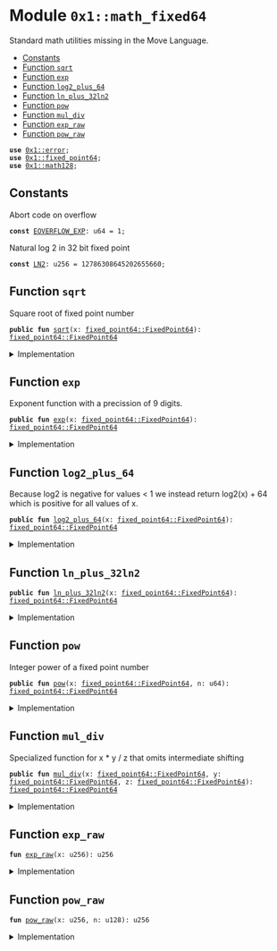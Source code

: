 
<a name="0x1_math_fixed64"></a>

# Module `0x1::math_fixed64`

Standard math utilities missing in the Move Language.


-  [Constants](#@Constants_0)
-  [Function `sqrt`](#0x1_math_fixed64_sqrt)
-  [Function `exp`](#0x1_math_fixed64_exp)
-  [Function `log2_plus_64`](#0x1_math_fixed64_log2_plus_64)
-  [Function `ln_plus_32ln2`](#0x1_math_fixed64_ln_plus_32ln2)
-  [Function `pow`](#0x1_math_fixed64_pow)
-  [Function `mul_div`](#0x1_math_fixed64_mul_div)
-  [Function `exp_raw`](#0x1_math_fixed64_exp_raw)
-  [Function `pow_raw`](#0x1_math_fixed64_pow_raw)


<pre><code><b>use</b> <a href="../../../../../../../move-stdlib/doc/error.md#0x1_error">0x1::error</a>;
<b>use</b> <a href="fixed_point64.md#0x1_fixed_point64">0x1::fixed_point64</a>;
<b>use</b> <a href="math128.md#0x1_math128">0x1::math128</a>;
</code></pre>



<a name="@Constants_0"></a>

## Constants


<a name="0x1_math_fixed64_EOVERFLOW_EXP"></a>

Abort code on overflow


<pre><code><b>const</b> <a href="math_fixed64.md#0x1_math_fixed64_EOVERFLOW_EXP">EOVERFLOW_EXP</a>: u64 = 1;
</code></pre>



<a name="0x1_math_fixed64_LN2"></a>

Natural log 2 in 32 bit fixed point


<pre><code><b>const</b> <a href="math_fixed64.md#0x1_math_fixed64_LN2">LN2</a>: u256 = 12786308645202655660;
</code></pre>



<a name="0x1_math_fixed64_sqrt"></a>

## Function `sqrt`

Square root of fixed point number


<pre><code><b>public</b> <b>fun</b> <a href="math_fixed64.md#0x1_math_fixed64_sqrt">sqrt</a>(x: <a href="fixed_point64.md#0x1_fixed_point64_FixedPoint64">fixed_point64::FixedPoint64</a>): <a href="fixed_point64.md#0x1_fixed_point64_FixedPoint64">fixed_point64::FixedPoint64</a>
</code></pre>



<details>
<summary>Implementation</summary>


<pre><code><b>public</b> <b>fun</b> <a href="math_fixed64.md#0x1_math_fixed64_sqrt">sqrt</a>(x: FixedPoint64): FixedPoint64 {
    <b>let</b> y = <a href="fixed_point64.md#0x1_fixed_point64_get_raw_value">fixed_point64::get_raw_value</a>(x);
    <b>let</b> z = (<a href="math128.md#0x1_math128_sqrt">math128::sqrt</a>(y) &lt;&lt; 32 <b>as</b> u256);
    z = (z + ((y <b>as</b> u256) &lt;&lt; 64) / z) &gt;&gt; 1;
    <a href="fixed_point64.md#0x1_fixed_point64_create_from_raw_value">fixed_point64::create_from_raw_value</a>((z <b>as</b> u128))
}
</code></pre>



</details>

<a name="0x1_math_fixed64_exp"></a>

## Function `exp`

Exponent function with a precission of 9 digits.


<pre><code><b>public</b> <b>fun</b> <a href="math_fixed64.md#0x1_math_fixed64_exp">exp</a>(x: <a href="fixed_point64.md#0x1_fixed_point64_FixedPoint64">fixed_point64::FixedPoint64</a>): <a href="fixed_point64.md#0x1_fixed_point64_FixedPoint64">fixed_point64::FixedPoint64</a>
</code></pre>



<details>
<summary>Implementation</summary>


<pre><code><b>public</b> <b>fun</b> <a href="math_fixed64.md#0x1_math_fixed64_exp">exp</a>(x: FixedPoint64): FixedPoint64 {
    <b>let</b> raw_value = (<a href="fixed_point64.md#0x1_fixed_point64_get_raw_value">fixed_point64::get_raw_value</a>(x) <b>as</b> u256);
    <a href="fixed_point64.md#0x1_fixed_point64_create_from_raw_value">fixed_point64::create_from_raw_value</a>((<a href="math_fixed64.md#0x1_math_fixed64_exp_raw">exp_raw</a>(raw_value) <b>as</b> u128))
}
</code></pre>



</details>

<a name="0x1_math_fixed64_log2_plus_64"></a>

## Function `log2_plus_64`

Because log2 is negative for values < 1 we instead return log2(x) + 64 which
is positive for all values of x.


<pre><code><b>public</b> <b>fun</b> <a href="math_fixed64.md#0x1_math_fixed64_log2_plus_64">log2_plus_64</a>(x: <a href="fixed_point64.md#0x1_fixed_point64_FixedPoint64">fixed_point64::FixedPoint64</a>): <a href="fixed_point64.md#0x1_fixed_point64_FixedPoint64">fixed_point64::FixedPoint64</a>
</code></pre>



<details>
<summary>Implementation</summary>


<pre><code><b>public</b> <b>fun</b> <a href="math_fixed64.md#0x1_math_fixed64_log2_plus_64">log2_plus_64</a>(x: FixedPoint64): FixedPoint64 {
    <b>let</b> raw_value = (<a href="fixed_point64.md#0x1_fixed_point64_get_raw_value">fixed_point64::get_raw_value</a>(x) <b>as</b> u128);
    <a href="math128.md#0x1_math128_log2_64">math128::log2_64</a>(raw_value)
}
</code></pre>



</details>

<a name="0x1_math_fixed64_ln_plus_32ln2"></a>

## Function `ln_plus_32ln2`



<pre><code><b>public</b> <b>fun</b> <a href="math_fixed64.md#0x1_math_fixed64_ln_plus_32ln2">ln_plus_32ln2</a>(x: <a href="fixed_point64.md#0x1_fixed_point64_FixedPoint64">fixed_point64::FixedPoint64</a>): <a href="fixed_point64.md#0x1_fixed_point64_FixedPoint64">fixed_point64::FixedPoint64</a>
</code></pre>



<details>
<summary>Implementation</summary>


<pre><code><b>public</b> <b>fun</b> <a href="math_fixed64.md#0x1_math_fixed64_ln_plus_32ln2">ln_plus_32ln2</a>(x: FixedPoint64): FixedPoint64 {
    <b>let</b> raw_value = <a href="fixed_point64.md#0x1_fixed_point64_get_raw_value">fixed_point64::get_raw_value</a>(x);
    <b>let</b> x = (<a href="fixed_point64.md#0x1_fixed_point64_get_raw_value">fixed_point64::get_raw_value</a>(<a href="math128.md#0x1_math128_log2_64">math128::log2_64</a>(raw_value)) <b>as</b> u256);
    <a href="fixed_point64.md#0x1_fixed_point64_create_from_raw_value">fixed_point64::create_from_raw_value</a>(((x * <a href="math_fixed64.md#0x1_math_fixed64_LN2">LN2</a>) &gt;&gt; 64 <b>as</b> u128))
}
</code></pre>



</details>

<a name="0x1_math_fixed64_pow"></a>

## Function `pow`

Integer power of a fixed point number


<pre><code><b>public</b> <b>fun</b> <a href="math_fixed64.md#0x1_math_fixed64_pow">pow</a>(x: <a href="fixed_point64.md#0x1_fixed_point64_FixedPoint64">fixed_point64::FixedPoint64</a>, n: u64): <a href="fixed_point64.md#0x1_fixed_point64_FixedPoint64">fixed_point64::FixedPoint64</a>
</code></pre>



<details>
<summary>Implementation</summary>


<pre><code><b>public</b> <b>fun</b> <a href="math_fixed64.md#0x1_math_fixed64_pow">pow</a>(x: FixedPoint64, n: u64): FixedPoint64 {
    <b>let</b> raw_value = (<a href="fixed_point64.md#0x1_fixed_point64_get_raw_value">fixed_point64::get_raw_value</a>(x) <b>as</b> u256);
    <a href="fixed_point64.md#0x1_fixed_point64_create_from_raw_value">fixed_point64::create_from_raw_value</a>((<a href="math_fixed64.md#0x1_math_fixed64_pow_raw">pow_raw</a>(raw_value, (n <b>as</b> u128)) <b>as</b> u128))
}
</code></pre>



</details>

<a name="0x1_math_fixed64_mul_div"></a>

## Function `mul_div`

Specialized function for x * y / z that omits intermediate shifting


<pre><code><b>public</b> <b>fun</b> <a href="math_fixed64.md#0x1_math_fixed64_mul_div">mul_div</a>(x: <a href="fixed_point64.md#0x1_fixed_point64_FixedPoint64">fixed_point64::FixedPoint64</a>, y: <a href="fixed_point64.md#0x1_fixed_point64_FixedPoint64">fixed_point64::FixedPoint64</a>, z: <a href="fixed_point64.md#0x1_fixed_point64_FixedPoint64">fixed_point64::FixedPoint64</a>): <a href="fixed_point64.md#0x1_fixed_point64_FixedPoint64">fixed_point64::FixedPoint64</a>
</code></pre>



<details>
<summary>Implementation</summary>


<pre><code><b>public</b> <b>fun</b> <a href="math_fixed64.md#0x1_math_fixed64_mul_div">mul_div</a>(x: FixedPoint64, y: FixedPoint64, z: FixedPoint64): FixedPoint64 {
    <b>let</b> a = <a href="fixed_point64.md#0x1_fixed_point64_get_raw_value">fixed_point64::get_raw_value</a>(x);
    <b>let</b> b = <a href="fixed_point64.md#0x1_fixed_point64_get_raw_value">fixed_point64::get_raw_value</a>(y);
    <b>let</b> c = <a href="fixed_point64.md#0x1_fixed_point64_get_raw_value">fixed_point64::get_raw_value</a>(z);
    <a href="fixed_point64.md#0x1_fixed_point64_create_from_raw_value">fixed_point64::create_from_raw_value</a> (<a href="math128.md#0x1_math128_mul_div">math128::mul_div</a>(a, b, c))
}
</code></pre>



</details>

<a name="0x1_math_fixed64_exp_raw"></a>

## Function `exp_raw`



<pre><code><b>fun</b> <a href="math_fixed64.md#0x1_math_fixed64_exp_raw">exp_raw</a>(x: u256): u256
</code></pre>



<details>
<summary>Implementation</summary>


<pre><code><b>fun</b> <a href="math_fixed64.md#0x1_math_fixed64_exp_raw">exp_raw</a>(x: u256): u256 {
    // <a href="math_fixed64.md#0x1_math_fixed64_exp">exp</a>(x / 2^64) = 2^(x / (2^64 * ln(2))) = 2^(floor(x / (2^64 * ln(2))) + frac(x / (2^64 * ln(2))))
    <b>let</b> shift_long = x / <a href="math_fixed64.md#0x1_math_fixed64_LN2">LN2</a>;
    <b>assert</b>!(shift_long &lt;= 63, std::error::invalid_state(<a href="math_fixed64.md#0x1_math_fixed64_EOVERFLOW_EXP">EOVERFLOW_EXP</a>));
    <b>let</b> shift = (shift_long <b>as</b> u8);
    <b>let</b> remainder = x % <a href="math_fixed64.md#0x1_math_fixed64_LN2">LN2</a>;
    // At this point we want <b>to</b> calculate 2^(remainder / ln2) &lt;&lt; shift
    // ln2 = 580 * 22045359733108027
    <b>let</b> bigfactor = 22045359733108027;
    <b>let</b> exponent = remainder / bigfactor;
    <b>let</b> x = remainder % bigfactor;
    // 2^(remainder / ln2) = (2^(1/580))^exponent * <a href="math_fixed64.md#0x1_math_fixed64_exp">exp</a>(x / 2^64)
    <b>let</b> roottwo = 18468802611690918839;  // fixed point representation of 2^(1/580)
    // 2^(1/580) = roottwo(1 - eps), so the number we seek is roottwo^exponent (1 - eps * exponent)
    <b>let</b> power = <a href="math_fixed64.md#0x1_math_fixed64_pow_raw">pow_raw</a>(roottwo, (exponent <b>as</b> u128));
    <b>let</b> eps_correction = 219071715585908898;
    power = power - ((power * eps_correction * exponent) &gt;&gt; 128);
    // x is fixed point number smaller than bigfactor/2^64 &lt; 0.0011 so we need only 5 tayler steps
    // <b>to</b> get the 15 digits of precission
    <b>let</b> taylor1 = (power * x) &gt;&gt; (64 - shift);
    <b>let</b> taylor2 = (taylor1 * x) &gt;&gt; 64;
    <b>let</b> taylor3 = (taylor2 * x) &gt;&gt; 64;
    <b>let</b> taylor4 = (taylor3 * x) &gt;&gt; 64;
    <b>let</b> taylor5 = (taylor4 * x) &gt;&gt; 64;
    <b>let</b> taylor6 = (taylor5 * x) &gt;&gt; 64;
    (power &lt;&lt; shift) + taylor1 + taylor2 / 2 + taylor3 / 6 + taylor4 / 24 + taylor5 / 120 + taylor6 / 720
}
</code></pre>



</details>

<a name="0x1_math_fixed64_pow_raw"></a>

## Function `pow_raw`



<pre><code><b>fun</b> <a href="math_fixed64.md#0x1_math_fixed64_pow_raw">pow_raw</a>(x: u256, n: u128): u256
</code></pre>



<details>
<summary>Implementation</summary>


<pre><code><b>fun</b> <a href="math_fixed64.md#0x1_math_fixed64_pow_raw">pow_raw</a>(x: u256, n: u128): u256 {
    <b>let</b> res: u256 = 1 &lt;&lt; 64;
    <b>while</b> (n != 0) {
        <b>if</b> (n & 1 != 0) {
            res = (res * x) &gt;&gt; 64;
        };
        n = n &gt;&gt; 1;
        x = (x * x) &gt;&gt; 64;
    };
    res
}
</code></pre>



</details>


[move-book]: https://aptos.dev/move/book/SUMMARY
